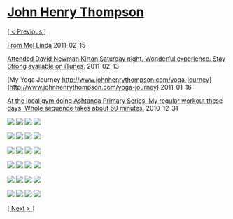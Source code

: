 # [John Henry Thompson](../README.md)

[[ < Previous ]](2011-03-22-1.md)



[From Mel Linda](http://www.hulu.com/watch/210947/bobs-burgers-sexy-dance-fighting?from=fb_share)
2011-02-15



[Attended David Newman Kirtan Saturday night. Wonderful experience. Stay Strong available on iTunes.](http://www.youtube.com/watch?v=pNFGKfBhtUk)
2011-02-13



[My Yoga Journey http://www.johnhenrythompson.com/yoga-journey](http://www.johnhenrythompson.com/yoga-journey)
2011-01-16



[At the local gym doing Ashtanga Primary Series. My regular workout these days. Whole sequence takes about 60 minutes.](http://www.youtube.com/watch?v=Me9SZhKUHlM)
2010-12-31

[![](../media/2010-12-18/Fam-2010-JHT0195-thumb.jpg)](../posts/2010-12-18-1.md) [![](../media/2010-12-18/Fam-2010-Side-crow-on-small-white-table-thumb.jpg)](../posts/2010-12-18-2.md) [![](../media/2010-12-18/Fam-2010-JHT0188-thumb.jpg)](../posts/2010-12-18-3.md) [![](../media/2010-12-18/Fam-2010-DSC06213-thumb.jpg)](../posts/2010-12-18-4.md)

[![](../media/2010-12-18/Fam-2010-JHT0182-thumb.jpg)](../posts/2010-12-18-5.md) [![](../media/2010-12-18/Fam-2010-DSC06212-thumb.jpg)](../posts/2010-12-18-6.md) [![](../media/2010-12-18/Fam-2010-JHT0180-thumb.jpg)](../posts/2010-12-18-7.md) [![](../media/2010-12-18/Fam-2010-JHT0179-thumb.jpg)](../posts/2010-12-18-8.md)

[![](../media/2010-12-18/Fam-2010-DSC06207-thumb.jpg)](../posts/2010-12-18-9.md) [![](../media/2010-12-18/Fam-2010-JHT0176-thumb.jpg)](../posts/2010-12-18-10.md) [![](../media/2010-12-18/Fam-2010-DSC06205-thumb.jpg)](../posts/2010-12-18-11.md) [![](../media/2010-12-18/Fam-2010-DSC06203-thumb.jpg)](../posts/2010-12-18-12.md)

[![](../media/2010-12-18/Fam-2010-DSC06201-thumb.jpg)](../posts/2010-12-18-13.md) [![](../media/2010-12-18/Fam-2010-JHT0170-thumb.jpg)](../posts/2010-12-18-14.md) [![](../media/2010-12-18/Fam-2010-DSC06196-thumb.jpg)](../posts/2010-12-18-15.md) [![](../media/2010-12-18/Fam-2010-JHT0169-thumb.jpg)](../posts/2010-12-18-16.md)

[![](../media/2010-12-18/Fam-2010-DSC06191-thumb.jpg)](../posts/2010-12-18-17.md) [![](../media/2010-12-18/Fam-2010-JHT0165-thumb.jpg)](../posts/2010-12-18-18.md) [![](../media/2010-12-18/Fam-2010-DSC06188-thumb.jpg)](../posts/2010-12-18-19.md) [![](../media/2010-12-18/Fam-2010-DSC06187-thumb.jpg)](../posts/2010-12-18-20.md)

[![](../media/2010-12-18/Fam-2010-DSC06186-thumb.jpg)](../posts/2010-12-18-21.md) [![](../media/2010-12-18/Fam-2010-DSC06184-thumb.jpg)](../posts/2010-12-18-22.md) [![](../media/2010-12-18/Fam-2010-JHT0158-thumb.jpg)](../posts/2010-12-18-23.md) [![](../media/2010-12-18/Fam-2010-JHT0154-thumb.jpg)](../posts/2010-12-18-24.md)

[[ Next > ]](2008-04-02-1.md)
